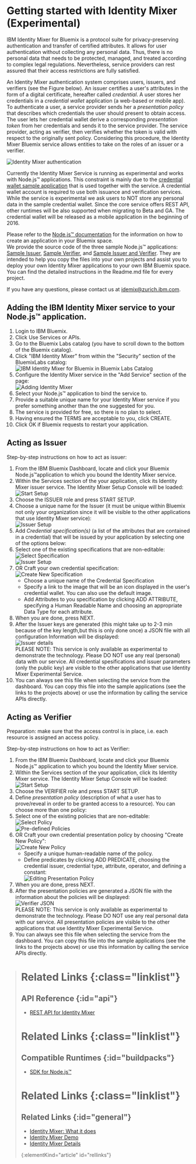 # Getting started with Identity Mixer (Experimental)

IBM Identity Mixer for Bluemix is a protocol suite for privacy-preserving authentication and transfer of certified attributes.
It allows for user authentication without collecting any personal data. Thus, there is no personal data that needs to be protected, managed, and treated according to complex legal regulations.
Nevertheless, service providers can rest assured that their access restrictions are fully satisfied.

An Identity Mixer authentication system comprises users, issuers, and verifiers (see the Figure below).
An issuer certifies a user's attributes in the form of a digital certificate, hereafter called *credential*.
A user stores her credentials in a *credential wallet* application (a web-based or mobile app).
To authenticate a user, a service provider sends her a *presentation policy* that describes which credentials the user should present to
obtain access.
The user lets her credential wallet derive a corresponding *presentation token* from her credentials and sends it to the service provider.
The service provider, acting as verifier, then verifies whether the token is valid with respect to the originally sent policy.
Considering this procedure, the Identity Mixer Bluemix service allows entities to take on the roles of an issuer or a verifier.

![Identity Mixer authentication](images/idemix_authentication2.png)

Currently the Identity Mixer Service is running as experimental and works with Node.js™ applications. 
This constraint is mainly due to the [credential wallet sample application](https://idmx-wallet.mybluemix.net/) that is used together with the service. 
A credential wallet account is required to use both issuance and verification services. 
While the service is experimental we ask users to NOT store any personal data in the sample credential wallet.
Since the core service offers REST API, other runtimes will be also supported when migrating to Beta and GA. 
The credential wallet will be released as a mobile application in the beginning of 2016.

Please refer to the [Node.js™ documentation](https://www.ng.bluemix.net/docs/starters/nodejs/index.html) for the information on how to create an application in your Bluemix space.  
We provide the source code of the three sample Node.js™ applications: [Sample Issuer](https://hub.jazz.net/project/idemix/issuer/overview), 
[Sample Verifier](https://hub.jazz.net/project/idemix/verifier/overview), and
[Sample Issuer and Verifier](https://hub.jazz.net/project/idemix/issuer-verifier/overview). 
They are intended to help you copy the files into your own projects
and assist you to deploy your own Identity Mixer applications to your own IBM Bluemix space.
You can find the detailed instructions in the Readme.md file for every project.

If you have any questions, please contact us at idemix@zurich.ibm.com.

## Adding the IBM Identity Mixer service to your Node.js™ application.

1. Login to IBM Bluemix.
1. Click Use Services or APIs.
1. Go to the Bluemix Labs catalog (you have to scroll down to the bottom of the Bluemix catalog).
1. Click "IBM Identity Mixer" from within the "Security" section of the BluemixLabs catalog:      
![IBM Identity Mixer for Bluemix in Bluemix Labs Catalog](images/choose.jpg)
1. Configure the Identity Mixer service in the "Add Service" section of the page:    
![Adding Identity Mixer ](images/add.jpg)
  1. Select your Node.js™ application to bind the service to.
  1. Provide a suitable unique name for your Identity Mixer service if you prefer something another than the one suggested for you.
  1. The service is provided for free, so there is no plan to select.
  1. Having ensured the TERMS are acceptable to you, click CREATE.
1. Click OK if Bluemix requests to restart your application.

## Acting as Issuer
Step-by-step instructions on how to act as issuer:
1. From the IBM Bluemix Dashboard, locate and click your Bluemix Node.js™application to which you bound the Identity Mixer service.
1. Within the Services section of the your application, click its Identity Mixer issuer service. The Identity Mixer Setup Console will be loaded:              
![Start Setup](images/start_page.jpg)
1. Choose the ISSUER role and press START SETUP.
1. Choose a unique name for the Issuer (it must be unique within Bluemix not only your organization since it will be visible to the other applications that use Identity Mixer service):          
![Issuer Setup](images/issuer_egov_setup_page.jpg)
1. Add *Credential specification(s)* (a list of the attributes that are contained in a credential) that will be issued by your application by selecting one of the options below:
  1. Select one of the existing specifications that are non-editable:          
![Select Specification](images/select_spec.jpg)          
![Issuer Setup](images/issuer_egov_setup_page.jpg)
  1. OR Craft your own credential specification:         
![Create New Specification](images/issuer_movie_custom_setup_page.jpg)
      * Choose a unique name of the Credential Specification
      * Specify a link to the image that will be an icon displayed in the user's credential wallet. You can also use the default image.
      * Add Attributes to you specification by clicking ADD ATTRIBUTE, specifying a Human Readable Name and choosing an appropriate Data Type for each attribute.
1. When you are done, press NEXT.
1. After the Issuer keys are generated (this might take up to 2-3 min because of the key length,but this is only done once) a JSON file with all configuration Information will be displayed:          
![Issuer details](images/issuer_json.jpg)         
PLEASE NOTE: This service is only available as experimental to demonstrate the technology. Please DO NOT use any real (personal) data with our service. 
All credential spesifications and issuer parameters (only the public key) are visible to the other applications that use Identity Mixer Experimental Service.
1. You can always see this file when selecting the service from the dashboard. You can copy this file into the sample applications (see the links to the projects above) or use the information by calling the service APIs directly.

## Acting as Verifier
Preparation: make sure that the access control is in place, i.e. each resource is assigned an access policy. 

Step-by-step instructions on how to act as Verifier:

1. From the IBM Bluemix Dashboard, locate and click your Bluemix Node.js™ application to which you bound the Identity Mixer service.
1. Within the Services section of the your application, click its Identity Mixer service. The Identity Mixer Setup Console will be loaded:             
![Start Setup](images/start_page.jpg)
1. Choose the VERIFIER role and press START SETUP.
3. Define *presentation policy* (description of what a user has to prove/reveal in order to be granted access to a resource). You can choose more than one policy: 
 1. Select one of the existing policies that are non-editable:          
![Select Policy](images/select_policy.jpg)          
![Pre-defined Policies](images/predefined_policies.jpg)
  1. OR Craft your own credential presentation policy by choosing "Create New Policy":         
![Create New Policy](images/create_new_policy.jpg)
      * Specify a unique human-readable name of the policy.
      * Define predicates by clicking ADD PREDICATE, choosing the credential issuer, credential type, attribute, operator, and defining a constant:          
![Editing Presentation Policy](images/editing_policy.jpg)
1. When you are done, press NEXT.
1. After the presentation policies are generated a JSON file with the information about the policies will be displayed:          
![Verifier JSON](images/verifier_json.jpg)        
PLEASE NOTE: This service is only available as experimental to demonstrate the technology. Please DO NOT use any real personal data with our service. 
All presentation policies are visible to the other applications that use Identity Mixer Experimental Service.
1. You can always see this file when selecting the service from the dashboard. You can copy this file into the sample applications (see the links to the projects above) or use this information by calling the service APIs directly.


># Related Links {:class="linklist"}
>## API Reference {:id="api"}
>* [REST API for Identity Mixer](https://idmx-service-media.mybluemix.net/docs/)
>
># Related Links {:class="linklist"}
>## Compatible Runtimes {:id="buildpacks"}
>* [SDK for Node.js™](../../starters/nodejs/index.html#nodejs)
>
># Related Links {:class="linklist"}
>## Related Links {:id="general"}
>* [Identity Mixer: What it does](http://www.zurich.ibm.com/idemix/whatitdoes.html)
>* [Identity Mixer Demo](https://idemixdemo.mybluemix.net/)
>* [Identity Mixer Details](http://www.zurich.ibm.com/idemix/)
>
>{:elementKind="article" id="rellinks"}
